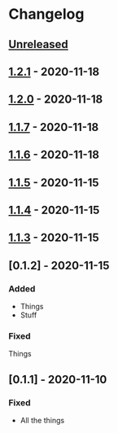 # Changelog

## [Unreleased]

## [1.2.1] - 2020-11-18

## [1.2.0] - 2020-11-18

## [1.1.7] - 2020-11-18

## [1.1.6] - 2020-11-18

## [1.1.5] - 2020-11-15

## [1.1.4] - 2020-11-15

## [1.1.3] - 2020-11-15

## [0.1.2] - 2020-11-15

### Added

- Things
- Stuff

### Fixed

Things

## [0.1.1] - 2020-11-10

### Fixed

- All the things

[unreleased]: https://github.com/dtothefp/gh-action-gcp-app-engine-deploy/compare/v1.2.1...HEAD
[1.2.1]: https://github.com/dtothefp/gh-action-gcp-app-engine-deploy/compare/v1.2.0...v1.2.1
[1.2.0]: https://github.com/dtothefp/gh-action-gcp-app-engine-deploy/compare/v1.1.7...v1.2.0
[1.1.7]: https://github.com/dtothefp/gh-action-gcp-app-engine-deploy/compare/v1.1.6...v1.1.7
[1.1.6]: https://github.com/dtothefp/gh-action-gcp-app-engine-deploy/compare/v1.1.5...v1.1.6
[1.1.5]: https://github.com/dtothefp/gh-action-gcp-app-engine-deploy/compare/v1.1.4...v1.1.5
[1.1.4]: https://github.com/dtothefp/gh-action-gcp-app-engine-deploy/compare/v1.1.3...v1.1.4
[1.1.3]: https://github.com/dtothefp/gh-action-gcp-app-engine-deploy/compare/v0.1.2...v1.1.3
[0.1.5]: https://github.com/dtothefp/gh-action-gcp-app-engine-deploy/compare/v0.1.1...v0.1.2
